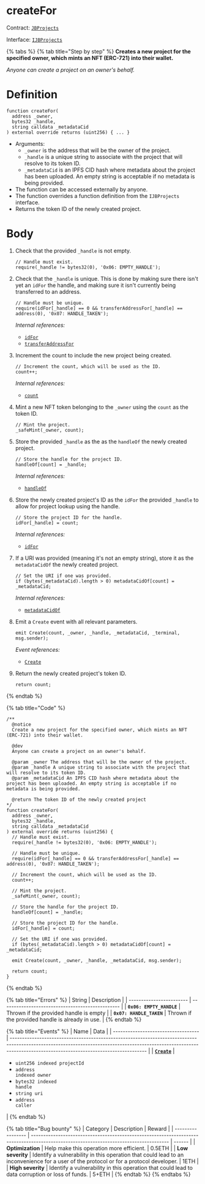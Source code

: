 # createFor

Contract: [`JBProjects`](../)

Interface: [`IJBProjects`](../../../interfaces/ijbprojects.md)

{% tabs %}
{% tab title="Step by step" %}
**Creates a new project for the specified owner, which mints an NFT (ERC-721) into their wallet.**

_Anyone can create a project on an owner's behalf._

# Definition

```solidity
function createFor(
  address _owner,
  bytes32 _handle,
  string calldata _metadataCid
) external override returns (uint256) { ... }
```

* Arguments:
  * `_owner` is the address that will be the owner of the project.
  * `_handle` is a unique string to associate with the project that will resolve to its token ID.
  * `_metadataCid` is an IPFS CID hash where metadata about the project has been uploaded. An empty string is acceptable if no metadata is being provided.
* The function can be accessed externally by anyone.
* The function overrides a function definition from the `IJBProjects` interface.
* Returns the token ID of the newly created project.

# Body

1.  Check that the provided `_handle` is not empty.

    ```solidity
    // Handle must exist.
    require(_handle != bytes32(0), '0x06: EMPTY_HANDLE');
    ```
2.  Check that the `_handle` is unique. This is done by making sure there isn't yet an `idFor` the handle, and making sure it isn't currently being transferred to an address.

    ```solidity
    // Handle must be unique.
    require(idFor[_handle] == 0 && transferAddressFor[_handle] == address(0), '0x07: HANDLE_TAKEN');
    ```

    _Internal references:_

    * [`idFor`](../properties/idfor.md)
    * [`transferAddressFor`](../properties/transferaddressfor.md)
3.  Increment the count to include the new project being created.

    ```solidity
    // Increment the count, which will be used as the ID.
    count++;
    ```

    _Internal references:_

    * [`count`](../properties/count.md)
4.  Mint a new NFT token belonging to the `_owner` using the `count` as the token ID.

    ```solidity
    // Mint the project.
    _safeMint(_owner, count);
    ```
5.  Store the provided `_handle` as the as the `handleOf` the newly created project.

    ```solidity
    // Store the handle for the project ID.
    handleOf[count] = _handle;
    ```

    _Internal references:_

    * [`handleOf`](../properties/handleof.md)
6.  Store the newly created project's ID as the `idFor` the provided `_handle` to allow for project lookup using the handle.

    ```solidity
    // Store the project ID for the handle.
    idFor[_handle] = count;
    ```

    _Internal references:_

    * [`idFor`](../properties/idfor.md)
7.  If a URI was provided (meaning it's not an empty string), store it as the `metadataCidOf` the newly created project.

    ```solidity
    // Set the URI if one was provided.
    if (bytes(_metadataCid).length > 0) metadataCidOf[count] = _metadataCid;
    ```

    _Internal references:_

    * [`metadataCidOf`](../properties/metadatacidof.md)
8.  Emit a `Create` event with all relevant parameters.

    ```
    emit Create(count, _owner, _handle, _metadataCid, _terminal, msg.sender);
    ```

    _Event references:_

    * [`Create`](../events/create.md)
9.  Return the newly created project's token ID.

    ```solidity
    return count;
    ```
{% endtab %}

{% tab title="Code" %}
```solidity
/**
  @notice 
  Create a new project for the specified owner, which mints an NFT (ERC-721) into their wallet.

  @dev 
  Anyone can create a project on an owner's behalf.

  @param _owner The address that will be the owner of the project.
  @param _handle A unique string to associate with the project that will resolve to its token ID.
  @param _metadataCid An IPFS CID hash where metadata about the project has been uploaded. An empty string is acceptable if no metadata is being provided.

  @return The token ID of the newly created project
*/
function createFor(
  address _owner,
  bytes32 _handle,
  string calldata _metadataCid
) external override returns (uint256) {
  // Handle must exist.
  require(_handle != bytes32(0), '0x06: EMPTY_HANDLE');

  // Handle must be unique.
  require(idFor[_handle] == 0 && transferAddressFor[_handle] == address(0), '0x07: HANDLE_TAKEN');

  // Increment the count, which will be used as the ID.
  count++;

  // Mint the project.
  _safeMint(_owner, count);

  // Store the handle for the project ID.
  handleOf[count] = _handle;

  // Store the project ID for the handle.
  idFor[_handle] = count;

  // Set the URI if one was provided.
  if (bytes(_metadataCid).length > 0) metadataCidOf[count] = _metadataCid;

  emit Create(count, _owner, _handle, _metadataCid, msg.sender);

  return count;
}
```
{% endtab %}

{% tab title="Errors" %}
| String                   | Description                                      |
| ------------------------ | ------------------------------------------------ |
| **`0x06: EMPTY_HANDLE`** | Thrown if the provided handle is empty           |
| **`0x07: HANDLE_TAKEN`** | Thrown if the provided handle is already in use. |
{% endtab %}

{% tab title="Events" %}
| Name                                | Data                                                                                                                                                                                                                |
| ----------------------------------- | ------------------------------------------------------------------------------------------------------------------------------------------------------------------------------------------------------------------- |
| [**`Create`**](../events/create.md) | <ul><li><code>uint256 indexed projectId</code></li><li><code>address indexed owner</code></li><li><code>bytes32 indexed handle</code></li><li><code>string uri</code></li><li><code>address caller</code></li></ul> |
{% endtab %}

{% tab title="Bug bounty" %}
| Category          | Description                                                                                                                            | Reward |
| ----------------- | -------------------------------------------------------------------------------------------------------------------------------------- | ------ |
| **Optimization**  | Help make this operation more efficient.                                                                                               | 0.5ETH |
| **Low severity**  | Identify a vulnerability in this operation that could lead to an inconvenience for a user of the protocol or for a protocol developer. | 1ETH   |
| **High severity** | Identify a vulnerability in this operation that could lead to data corruption or loss of funds.                                        | 5+ETH  |
{% endtab %}
{% endtabs %}
